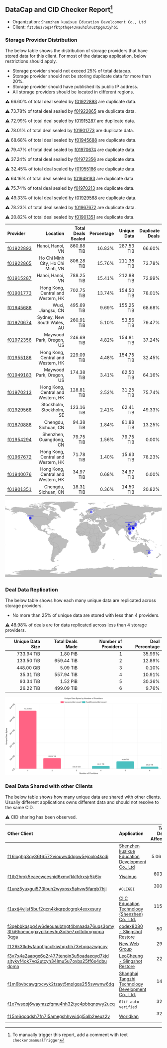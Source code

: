 ## DataCap and CID Checker Report[^1]
 - Organization: `Shenzhen kuaixue Education Development Co., Ltd`
 - Client: `f1t3buz7oqz4fktpthqe43vauhzlnuztpgm3iyhbi`
### Storage Provider Distribution
The below table shows the distribution of storage providers that have stored data for this client.
For most of the datacap application, below restrictions should apply.
 - Storage provider should not exceed 25% of total datacap.
 - Storage provider should not be storing duplicate data for more than 20%.
 - Storage provider should have published its public IP address.
 - All storage providers should be located in different regions.

⚠️ 66.60% of total deal sealed by [f01922893](https://filfox.info/en/address/f01922893) are duplicate data.

⚠️ 73.78% of total deal sealed by [f01922865](https://filfox.info/en/address/f01922865) are duplicate data.

⚠️ 72.99% of total deal sealed by [f01915287](https://filfox.info/en/address/f01915287) are duplicate data.

⚠️ 78.01% of total deal sealed by [f01901773](https://filfox.info/en/address/f01901773) are duplicate data.

⚠️ 68.68% of total deal sealed by [f01945688](https://filfox.info/en/address/f01945688) are duplicate data.

⚠️ 79.47% of total deal sealed by [f01970674](https://filfox.info/en/address/f01970674) are duplicate data.

⚠️ 37.24% of total deal sealed by [f01972356](https://filfox.info/en/address/f01972356) are duplicate data.

⚠️ 32.45% of total deal sealed by [f01955186](https://filfox.info/en/address/f01955186) are duplicate data.

⚠️ 64.16% of total deal sealed by [f01949183](https://filfox.info/en/address/f01949183) are duplicate data.

⚠️ 75.74% of total deal sealed by [f01970213](https://filfox.info/en/address/f01970213) are duplicate data.

⚠️ 49.33% of total deal sealed by [f01929568](https://filfox.info/en/address/f01929568) are duplicate data.

⚠️ 78.23% of total deal sealed by [f01967672](https://filfox.info/en/address/f01967672) are duplicate data.

⚠️ 20.82% of total deal sealed by [f01901351](https://filfox.info/en/address/f01901351) are duplicate data.

| Provider                                              |                           Location | Total Deals Sealed | Percentage | Unique Data | Duplicate Deals |
| :---------------------------------------------------- | ---------------------------------: | -----------------: | ---------: | ----------: | --------------: |
| [f01922893](https://filfox.info/en/address/f01922893) |                   Hanoi, Hanoi, VN |         860.88 TiB |     16.83% |  287.53 TiB |          66.60% |
| [f01922865](https://filfox.info/en/address/f01922865) |  Ho Chi Minh City, Ho Chi Minh, VN |         806.28 TiB |     15.76% |  211.38 TiB |          73.78% |
| [f01915287](https://filfox.info/en/address/f01915287) |                   Hanoi, Hanoi, VN |         788.25 TiB |     15.41% |  212.88 TiB |          72.99% |
| [f01901773](https://filfox.info/en/address/f01901773) | Hong Kong, Central and Western, HK |         702.75 TiB |     13.74% |  154.50 TiB |          78.01% |
| [f01945688](https://filfox.info/en/address/f01945688) |                  Wuxi, Jiangsu, CN |         495.69 TiB |      9.69% |  155.25 TiB |          68.68% |
| [f01970674](https://filfox.info/en/address/f01970674) |        Sydney, New South Wales, AU |         260.91 TiB |      5.10% |   53.56 TiB |          79.47% |
| [f01972356](https://filfox.info/en/address/f01972356) |           Maywood Park, Oregon, US |         246.69 TiB |      4.82% |  154.81 TiB |          37.24% |
| [f01955186](https://filfox.info/en/address/f01955186) | Hong Kong, Central and Western, HK |         229.09 TiB |      4.48% |  154.75 TiB |          32.45% |
| [f01949183](https://filfox.info/en/address/f01949183) |           Maywood Park, Oregon, US |         174.38 TiB |      3.41% |   62.50 TiB |          64.16% |
| [f01970213](https://filfox.info/en/address/f01970213) | Hong Kong, Central and Western, HK |         128.81 TiB |      2.52% |   31.25 TiB |          75.74% |
| [f01929568](https://filfox.info/en/address/f01929568) |           Stockholm, Stockholm, SE |         123.16 TiB |      2.41% |   62.41 TiB |          49.33% |
| [f01870888](https://filfox.info/en/address/f01870888) |               Chengdu, Sichuan, CN |          94.38 TiB |      1.84% |   81.88 TiB |          13.25% |
| [f01954294](https://filfox.info/en/address/f01954294) |            Shenzhen, Guangdong, CN |          79.75 TiB |      1.56% |   79.75 TiB |           0.00% |
| [f01967672](https://filfox.info/en/address/f01967672) | Hong Kong, Central and Western, HK |          71.78 TiB |      1.40% |   15.63 TiB |          78.23% |
| [f01940076](https://filfox.info/en/address/f01940076) | Hong Kong, Central and Western, HK |          34.97 TiB |      0.68% |   34.97 TiB |           0.00% |
| [f01901351](https://filfox.info/en/address/f01901351) |               Chengdu, Sichuan, CN |          18.31 TiB |      0.36% |   14.50 TiB |          20.82% |

![Provider Distribution](https://raw.githubusercontent.com/data-preservation-programs/filplus-checker-assets/main/filecoin-project/filecoin-plus-large-datasets/issues/1363/1671006706488.png)
### Deal Data Replication
The below table shows how each many unique data are replicated across storage providers.
- No more than 25% of unique data are stored with less than 4 providers.

⚠️ 48.98% of deals are for data replicated across less than 4 storage providers.

| Unique Data Size | Total Deals Made | Number of Providers | Deal Percentage |
| ---------------: | ---------------: | ------------------: | --------------: |
|       733.94 TiB |         1.80 PiB |                   1 |          35.99% |
|       133.50 TiB |       659.44 TiB |                   2 |          12.89% |
|       448.00 GiB |         5.09 TiB |                   3 |           0.10% |
|        35.31 TiB |       557.94 TiB |                   4 |          10.91% |
|        93.34 TiB |         1.52 PiB |                   5 |          30.36% |
|        26.22 TiB |       499.09 TiB |                   6 |           9.76% |

![Replication Distribution](https://raw.githubusercontent.com/data-preservation-programs/filplus-checker-assets/main/filecoin-project/filecoin-plus-large-datasets/issues/1363/1671006707513.png)
### Deal Data Shared with other Clients
The below table shows how many unique data are shared with other clients.
Usually different applications owns different data and should not resolve to the same CID.

⚠️ CID sharing has been observed.

| Other Client                                                                                                                                                                                                              | Application                                                                                                                        | Total Deals Affected | Unique CIDs |          Verifier |
| :------------------------------------------------------------------------------------------------------------------------------------------------------------------------------------------------------------------------ | :--------------------------------------------------------------------------------------------------------------------------------- | -------------------: | ----------: | ----------------: |
| [f16ioghg3qy36f6572viouwv4dqow5ejpolo4kodi](https://filfox.info/en/address/f16ioghg3qy36f6572viouwv4dqow5ejpolo4kodi)                                                                                                     | [Shenzhen kuaixue Education Development Co\., Ltd](https://github.com/filecoin-project/filecoin-plus-large-datasets/issues/512)    |             5.06 PiB |      12,627 |   LDN v3 multisig |
| [f1tb2hrxk5eaeewcesnid6xmvfkklfdrxsjr5k6iy](https://filfox.info/en/address/f1tb2hrxk5eaeewcesnid6xmvfkklfdrxsjr5k6iy)                                                                                                     | [Yisainuo](https://github.com/filecoin-project/filecoin-plus-large-datasets/issues/537)                                            |           603.31 TiB |       6,770 |   LDN v3 multisig |
| [f1unz5yuxgui573lpuh2wyxpsx5ahvw5farqb7hji](https://filfox.info/en/address/f1unz5yuxgui573lpuh2wyxpsx5ahvw5farqb7hji)                                                                                                     | `AOLIGEI`                                                                                                                          |           300.22 TiB |       6,870 |   LDN v3 multisig |
| [f1axtj4vjlsf5buf2qcn4kkqrpdcgrqk4exxxsury](https://filfox.info/en/address/f1axtj4vjlsf5buf2qcn4kkqrpdcgrqk4exxxsury)                                                                                                     | [CIIC Education Technology \(Shenzhen\) Co\., Ltd\.](https://github.com/filecoin-project/filecoin-plus-large-datasets/issues/1207) |           115.88 TiB |         470 |   LDN v3 multisig |
| [f3qebbkqspq4w6deouaubtngt4bmaada76uqs3omy<br/>3tki6hoeocpgxyplknev5u3oi5e7xnltobrvgxnpa<br/>3qga](https://filfox.info/en/address/f3qebbkqspq4w6deouaubtngt4bmaada76uqs3omy3tki6hoeocpgxyplknev5u3oi5e7xnltobrvgxnpa3qga) | [codex8080 \- Slingshot Restore](https://github.com/filecoin-project/filecoin-plus-large-datasets/issues/152)                      |            50.47 TiB |       1,615 |   LDN v3 multisig |
| [f126k3tkdwfaqpflgcclkiwhqxhh73ebqqazwgcoy](https://filfox.info/en/address/f126k3tkdwfaqpflgcclkiwhqxhh73ebqqazwgcoy)                                                                                                     | [New Web Group](https://github.com/filecoin-project/filecoin-plus-large-datasets/issues/356)                                       |            29.53 TiB |         943 |   LDN v3 multisig |
| [f3v7x4a2aapgx6o2r477tenoin3u5oadaeqyd7kjd<br/>sitykvf4ok7vq2utcyh34lmu5u7oybs25ff6s4dbu<br/>dpma](https://filfox.info/en/address/f3v7x4a2aapgx6o2r477tenoin3u5oadaeqyd7kjdsitykvf4ok7vq2utcyh34lmu5u7oybs25ff6s4dbudpma) | [LeoCheung \- Slingshot Restore](https://github.com/filecoin-project/filecoin-plus-large-datasets/issues/151)                      |            22.97 TiB |         735 |   LDN v3 multisig |
| [f1m6bvbcawgrxcvyk2tzayt5mplgqs255swwnw6dq](https://filfox.info/en/address/f1m6bvbcawgrxcvyk2tzayt5mplgqs255swwnw6dq)                                                                                                     | [Shanghai Tangzhi Technology Development Co\., Ltd\.](https://github.com/filecoin-project/filecoin-plus-large-datasets/issues/826) |            14.97 TiB |         468 |   LDN v3 multisig |
| [f1x7wsqpj6waymzzfqmu4hh32tyc4pbbqnpwy2ucq](https://filfox.info/en/address/f1x7wsqpj6waymzzfqmu4hh32tyc4pbbqnpwy2ucq)                                                                                                     | `Glif auto verified`                                                                                                               |            32.00 GiB |           1 | Jonathan Schwartz |
| [f15m6qoqdsh7fn7l5amegshhvwi4gl5alb2eeuz2y](https://filfox.info/en/address/f15m6qoqdsh7fn7l5amegshhvwi4gl5alb2eeuz2y)                                                                                                     | [Worldkan](https://github.com/filecoin-project/filecoin-plus-large-datasets/issues/902)                                            |            32.00 GiB |           1 |   LDN v3 multisig |

[^1]: To manually trigger this report, add a comment with text `checker:manualTrigger`
